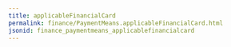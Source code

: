 ```yaml
---
title: applicableFinancialCard
permalink: finance/PaymentMeans.applicableFinancialCard.html
jsonid: finance_paymentmeans_applicablefinancialcard
---
```

